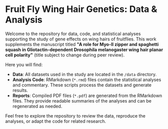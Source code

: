 # Fruit Fly Wing Hair Genetics: Data & Analysis

Welcome to the repository for data, code, and statistical analyses supporting the study of gene effects on wing hairs of fruitflies. This work supplements the manuscript titled **"A role for Myo-II zipper and spaghetti squash in Gliotactin-dependent Drosophila melanogaster wing hair planar cell polarity"** (title subject to change during peer review).

Here you will find:
- **Data**: All datasets used in the study are located in the `/data` directory.
- **Analysis Code**: RMarkdown (`*.rmd`) files contain the statistical analyses and commentary. These scripts process the datasets and generate results.
- **Reports**: Compiled PDF files (`*.pdf`) are generated from the RMarkdown files. They provide readable summaries of the analyses and can be regenerated as needed.

Feel free to explore the repository to review the data, reproduce the analyses, or adapt the code for related research.
